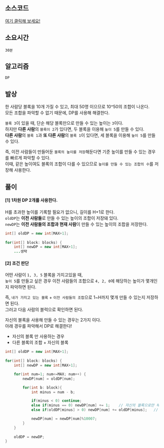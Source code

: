 ## 소스코드
[여기 클릭해 보세요!](https://github.com/BE-Archive/Algorithm-Study/blob/main/wnso-kim/Week_14/BOJ_18427_함께블록쌓기/BOJ_18427_함께블록쌓기.java)

## 소요시간
`30분`

## 알고리즘
`DP`

## 발상
한 사람당 블록을 10개 가질 수 있고, 최대 50명 이으므로 10^50의 조합이 나온다.   
모든 조합을 파악할 수 없기 때문에, DP를 사용해 해결한다.  

`블록 3`이 있을 때, 단순 해당 블록만으로 만들 수 있는 높이는 `3`이다.  
하지만 **다른 사람**의 `블록이 2`가 있다면, 두 블록을 이용해 `높이 5`를 만들 수 있다.   
**다른 사람**의 `블록 1`과 **또 다른 사람**의 `블록 1`이 있다면, 세 블록을 이용해 `높이 5`를 만들 수 있다.

즉, 이전 사람들이 만들어둔 `블록의 높이를 저장`해둔다면 기준 높이를 만들 수 있는 경우를 빠르게 파악할 수 있다.   
이때, 같은 높이여도 블록의 조합이 다를 수 있으므로 `높이를 만들 수 있는 조합의 수`를 저장해 사용한다.

## 풀이
#### [1] 1차원 DP 2개를 사용한다. 
H를 초과한 높이를 기록할 필요가 없으니, 길이를 H+1로 한다.   
`oldDP`는 **이전 사람들**로 만들 수 있는 높이의 조합이 저장돼 있다.   
`newDP`는 **이전 사람들의 조합과 현재 사람**이 만들 수 있는 높이의 조합을 저장한다.  
```java
int[] oldDP = new int[MAX+1];
		
for(int[] block: blocks) {
    int[] newDP = new int[MAX+1];
    ...생략
```

#### [2] 조건 판단
어떤 사람이 `1, 3, 5` 블록을 가지고있을 때,   
`높이 5`를 만들고 싶은 경우 이전 사람들의 조합으로 `4, 2, 0`에 해당하는 높이가 몇개인지 파악하면 된다. 

즉, `내가 가지고 있는 블록` + `이전 사람들의 조합`으로 1~H까지 몇개 만들 수 있는지 저장하면 된다.   
그러고 다음 사람의 블럭으로 확인하면 된다.

자신의 블록을 사용해 만들 수 있는 경우는 2가지 이다.   
아래 경우를 파악해서 DP로 해결한다!
- 자신의 블록 만 사용하는 경우
- 다른 블록의 조합 + 자신의 블록



```java
int[] oldDP = new int[MAX+1];
		
for(int[] block: blocks) {
    int[] newDP = new int[MAX+1];

    for(int num=1; num<=MAX; num++) {
        newDP[num] = oldDP[num];

        for(int b: block){
            int minus = num - b;

            if(minus < 0) continue;
            else if(minus == 0) newDP[num] += 1;    // 자신의 블록으로만 해결
            else if(oldDP[minus] > 0) newDP[num] += oldDP[minus];   // 다른사람 도움

            newDP[num] = newDP[num]%10007;
        }
    }
    
    oldDP = newDP;
}
```